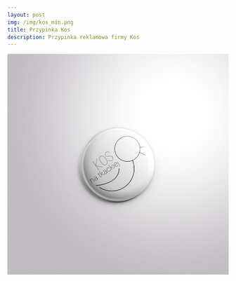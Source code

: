 ```yaml
---
layout: post
img: /img/kos_min.png
title: Przypinka Kos
description: Przypinka reklamowa firmy Kos
---
```


<img src="/img/kos.png" alt="">
